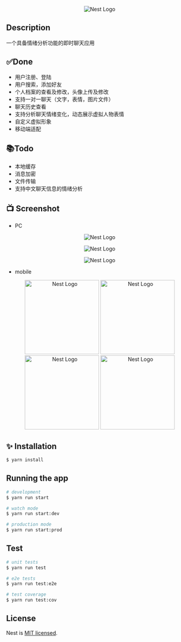 <p align="center">
  <img src="https://chat-1318225819.cos.ap-shanghai.myqcloud.com/assets/cover.png" alt="Nest Logo" />
</p>

<!--   <p align="center">一个具备情绪分析功能的即时聊天应用</p> -->

</p>
  <!--[![Backers on Open Collective](https://opencollective.com/nest/backers/badge.svg)](https://opencollective.com/nest#backer)
  [![Sponsors on Open Collective](https://opencollective.com/nest/sponsors/badge.svg)](https://opencollective.com/nest#sponsor)-->

## Description

一个具备情绪分析功能的即时聊天应用

## ✅Done

* 用户注册、登陆
* 用户搜索，添加好友
* 个人档案的查看及修改，头像上传及修改
* 支持一对一聊天（文字，表情，图片文件）
* 聊天历史查看
* 支持分析聊天情绪变化，动态展示虚拟人物表情
* 自定义虚拟形象
* 移动端适配

## 📚Todo

* 本地缓存
* 消息加密
* 文件传输
* 支持中文聊天信息的情绪分析

## 📺 Screenshot

* PC
<p align="center">
  <img src="https://chat-1318225819.cos.ap-shanghai.myqcloud.com/assets/pc_screenshot_1.png" alt="Nest Logo" />
</p>
<p align="center">
  <img src="https://chat-1318225819.cos.ap-shanghai.myqcloud.com/assets/pc_screenshot_2.png" alt="Nest Logo" />
</p>
<p align="center">
  <img src="https://chat-1318225819.cos.ap-shanghai.myqcloud.com/assets/pc_screenshot_3.png" alt="Nest Logo" />
</p>

* mobile

<p align="center">
  <img src="https://chat-1318225819.cos.ap-shanghai.myqcloud.com/assets/mobile_screenshot_1.jpeg" alt="Nest Logo" width="200" />
  <img src="https://chat-1318225819.cos.ap-shanghai.myqcloud.com/assets/mobile_screenshot_2.jpeg" alt="Nest Logo" width="200" />
  <img src="https://chat-1318225819.cos.ap-shanghai.myqcloud.com/assets/mobile_screenshot_3.jpeg" alt="Nest Logo" width="200" />
  <img src="https://chat-1318225819.cos.ap-shanghai.myqcloud.com/assets/mobile_screenshot_4.jpeg" alt="Nest Logo" width="200" />
  
</p>


## ✨ Installation

```bash
$ yarn install
```

## Running the app

```bash
# development
$ yarn run start

# watch mode
$ yarn run start:dev

# production mode
$ yarn run start:prod
```

## Test

```bash
# unit tests
$ yarn run test

# e2e tests
$ yarn run test:e2e

# test coverage
$ yarn run test:cov
```

## License

Nest is [MIT licensed](LICENSE).
